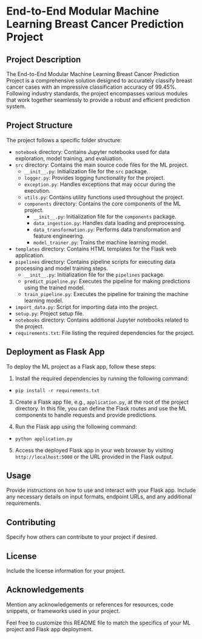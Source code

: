 #  End-to-End Modular Machine Learning Breast Cancer Prediction Project

## Project Description

The End-to-End Modular Machine Learning Breast Cancer Prediction Project is a comprehensive solution designed to accurately classify breast cancer cases with an impressive classification accuracy of 99.45%. Following industry standards, the project encompasses various modules that work together seamlessly to provide a robust and efficient prediction system.

## Project Structure

The project follows a specific folder structure:

- `notebook` directory: Contains Jupyter notebooks used for data exploration, model training, and evaluation.
- `src` directory: Contains the main source code files for the ML project.
    - `__init__.py`: Initialization file for the `src` package.
    - `logger.py`: Provides logging functionality for the project.
    - `exception.py`: Handles exceptions that may occur during the execution.
    - `utils.py`: Contains utility functions used throughout the project.
    - `components` directory: Contains the core components of the ML project.
        - `__init__.py`: Initialization file for the `components` package.
        - `data_ingestion.py`: Handles data loading and preprocessing.
        - `data_transformation.py`: Performs data transformation and feature engineering.
        - `model_trainer.py`: Trains the machine learning model.
- `templates` directory: Contains HTML templates for the Flask web application.
- `pipelines` directory: Contains pipeline scripts for executing data processing and model training steps.
    - `__init__.py`: Initialization file for the `pipelines` package.
    - `predict_pipeline.py`: Executes the pipeline for making predictions using the trained model.
    - `train_pipeline.py`: Executes the pipeline for training the machine learning model.
- `import_data.py`: Script for importing data into the project.
- `setup.py`: Project setup file.
- `notebooks` directory: Contains additional Jupyter notebooks related to the project.
- `requirements.txt`: File listing the required dependencies for the project.

## Deployment as Flask App

To deploy the ML project as a Flask app, follow these steps:

1. Install the required dependencies by running the following command:
- `pip install -r requirements.txt`


3. Create a Flask app file, e.g., `application.py`, at the root of the project directory. In this file, you can define the Flask routes and use the ML components to handle requests and provide predictions.

4. Run the Flask app using the following command:
- `python application.py`


5. Access the deployed Flask app in your web browser by visiting `http://localhost:5000` or the URL provided in the Flask output.

## Usage

Provide instructions on how to use and interact with your Flask app. Include any necessary details on input formats, endpoint URLs, and any additional requirements.

## Contributing

Specify how others can contribute to your project if desired.

## License

Include the license information for your project.

## Acknowledgements

Mention any acknowledgements or references for resources, code snippets, or frameworks used in your project.

Feel free to customize this README file to match the specifics of your ML project and Flask app deployment.

